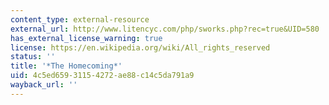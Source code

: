 ```yaml
---
content_type: external-resource
external_url: http://www.litencyc.com/php/sworks.php?rec=true&UID=580
has_external_license_warning: true
license: https://en.wikipedia.org/wiki/All_rights_reserved
status: ''
title: '*The Homecoming*'
uid: 4c5ed659-3115-4272-ae88-c14c5da791a9
wayback_url: ''
---
```

